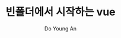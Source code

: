 ---
layout: post
title: 빈폴더에서 시작하는 vue
data: 2018-01-02
description: 
img: 
tags: [vue]
author: Do Young An
---